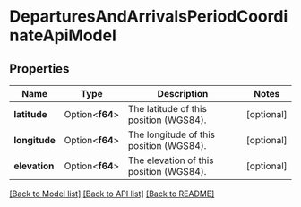# DeparturesAndArrivalsPeriodCoordinateApiModel

## Properties

Name | Type | Description | Notes
------------ | ------------- | ------------- | -------------
**latitude** | Option<**f64**> | The latitude of this position (WGS84). | [optional]
**longitude** | Option<**f64**> | The longitude of this position (WGS84). | [optional]
**elevation** | Option<**f64**> | The elevation of this position (WGS84). | [optional]

[[Back to Model list]](../README.md#documentation-for-models) [[Back to API list]](../README.md#documentation-for-api-endpoints) [[Back to README]](../README.md)


